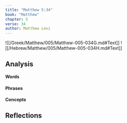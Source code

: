 ```yaml
---
title: "Matthew 5:34"
book: "Matthew"
chapter: 5
verse: 34
author: Matthew Levi
---
```

![[/Greek/Matthew/005/Matthew-005-034G.md#Text]]
![[/Hebrew/Matthew/005/Matthew-005-034H.md#Text]]

## Analysis

#### Words

#### Phrases

#### Concepts

## Reflections
